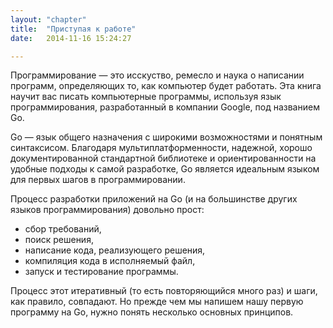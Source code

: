 ```yaml
---
layout: "chapter"
title:  "Приступая к работе"
date:   2014-11-16 15:24:27

---
```


Программирование — это исскуство, ремесло и наука о написании программ, определяющих то, как компьютер будет работать. Эта книга научит вас писать компьютерные программы, используя язык программирования, разработанный в компании Google, под названием Go.

Go — язык общего назначения с широкими возможностями и понятным синтаксисом. Благодаря мультиплатформенности, надежной, хорошо документированной стандартной библиотеке и ориентированности на удобные подходы к самой разработке, Go является идеальным языком для первых шагов в программировании.

Процесс разработки приложений на Go (и на большинстве других языков программирования) довольно прост:

* сбор требований,
* поиск решения,
* написание кода, реализующего решения,
* компиляция кода в исполняемый файл,
* запуск и тестирование программы.

Процесс этот итеративный (то есть повторяющийся много раз) и шаги, как правило, совпадают. Но прежде чем мы напишем нашу первую программу на Go, нужно понять несколько основных принципов.

